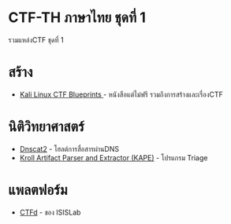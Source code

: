 # CTF-TH ภาษาไทย ชุดที่ 1
รวมแหล่งCTF ชุดที่ 1  
#  สร้าง
* [Kali Linux CTF Blueprints ](https://www.packtpub.com/product/kali-linux-ctf-blueprints/9781783985982)- หนังสือแต่ไม่ฟรี รวมถึงการสร้างและเรื่องCTF
# นิติวิทยาศาสตร์
* [Dnscat2](https://github.com/iagox86/dnscat2) - โฮลต์การสื่อสารผ่านDNS
* [Kroll Artifact Parser and Extractor (KAPE)](https://learn.duffandphelps.com/kape)  - โปรแกรม Triage
# แพลตฟอร์ม
* [CTFd](https://github.com/CTFd/CTFd) - ของ ISISLab
